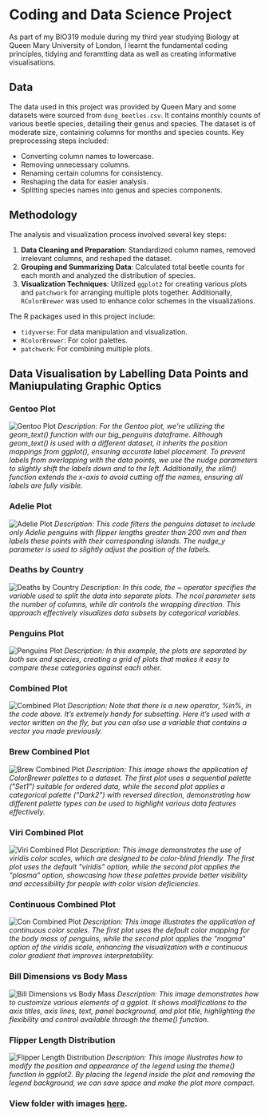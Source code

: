 # **Coding and Data Science Project**


As part of my BIO319 module during my third year studying Biology at Queen Mary University of London, I learnt the fundamental coding principles, tidying and foramtting data as well as creating informative visualisations.

## Data
The data used in this project was provided by Queen Mary and some datasets were sourced from `dung_beetles.csv`. It contains monthly counts of various beetle species, detailing their genus and species. The dataset is of moderate size, containing columns for months and species counts. Key preprocessing steps included:
- Converting column names to lowercase.
- Removing unnecessary columns.
- Renaming certain columns for consistency.
- Reshaping the data for easier analysis.
- Splitting species names into genus and species components.

## Methodology
The analysis and visualization process involved several key steps:
1. **Data Cleaning and Preparation**: Standardized column names, removed irrelevant columns, and reshaped the dataset.
2. **Grouping and Summarizing Data**: Calculated total beetle counts for each month and analyzed the distribution of species.
3. **Visualization Techniques**: Utilized `ggplot2` for creating various plots and `patchwork` for arranging multiple plots together. Additionally, `RColorBrewer` was used to enhance color schemes in the visualizations.

The R packages used in this project include:
- `tidyverse`: For data manipulation and visualization.
- `RColorBrewer`: For color palettes.
- `patchwork`: For combining multiple plots.

## Data Visualisation by Labelling Data Points and Maniupulating Graphic Optics 


### Gentoo Plot
![Gentoo Plot](./Images_for_Git/gentoo_plot.png)
*Description: For the Gentoo plot, we're utilizing the geom_text() function with our big_penguins dataframe. Although geom_text() is used with a different dataset, it inherits the position mappings from ggplot(), ensuring accurate label placement. To prevent labels from overlapping with the data points, we use the nudge parameters to slightly shift the labels down and to the left. Additionally, the xlim() function extends the x-axis to avoid cutting off the names, ensuring all labels are fully visible.*

### Adelie Plot
![Adelie Plot](./Images_for_Git/adelie_plot.png)
*Description: This code filters the penguins dataset to include only Adelie penguins with flipper lengths greater than 200 mm and then labels these points with their corresponding islands. The nudge_y parameter is used to slightly adjust the position of the labels.*

### Deaths by Country
![Deaths by Country](./Images_for_Git/deaths_by_country.png)
*Description: In this code, the ~ operator specifies the variable used to split the data into separate plots. The ncol parameter sets the number of columns, while dir controls the wrapping direction. This approach effectively visualizes data subsets by categorical variables.*

### Penguins Plot
![Penguins Plot](./Images_for_Git/penguins_plot.png)
*Description: In this example, the plots are separated by both sex and species, creating a grid of plots that makes it easy to compare these categories against each other.*

### Combined Plot
![Combined Plot](./Images_for_Git/combined_plot.png)
*Description: Note that there is a new operator, %in%, in the code above. It’s extremely handy for subsetting. Here it’s used with a vector written on the fly, but you can also use a variable that contains a vector you made previously.*

### Brew Combined Plot
![Brew Combined Plot](./Images_for_Git/brew_combined_plot.png)
*Description: This image shows the application of ColorBrewer palettes to a dataset. The first plot uses a sequential palette ("Set1") suitable for ordered data, while the second plot applies a categorical palette ("Dark2") with reversed direction, demonstrating how different palette types can be used to highlight various data features effectively.*

### Viri Combined Plot
![Viri Combined Plot](./Images_for_Git/viri_combined_plot.png)
*Description: This image demonstrates the use of viridis color scales, which are designed to be color-blind friendly. The first plot uses the default "viridis" option, while the second plot applies the "plasma" option, showcasing how these palettes provide better visibility and accessibility for people with color vision deficiencies.*

### Continuous Combined Plot
![Con Combined Plot](./Images_for_Git/con_combined.png)
*Description: This image illustrates the application of continuous color scales. The first plot uses the default color mapping for the body mass of penguins, while the second plot applies the "magma" option of the viridis scale, enhancing the visualization with a continuous color gradient that improves interpretability.*

### Bill Dimensions vs Body Mass
![Bill Dimensions vs Body Mass](./Images_for_Git/bill_dimensions_vs_body_mass.png)
*Description: This image demonstrates how to customize various elements of a ggplot. It shows modifications to the axis titles, axis lines, text, panel background, and plot title, highlighting the flexibility and control available through the theme() function.*

### Flipper Length Distribution
![Flipper Length Distribution](./Images_for_Git/flipper_length_distribution.png)
*Description: This image illustrates how to modify the position and appearance of the legend using the theme() function in ggplot2. By placing the legend inside the plot and removing the legend background, we can save space and make the plot more compact.*

### View folder with images [here](./Images_for_Git).
